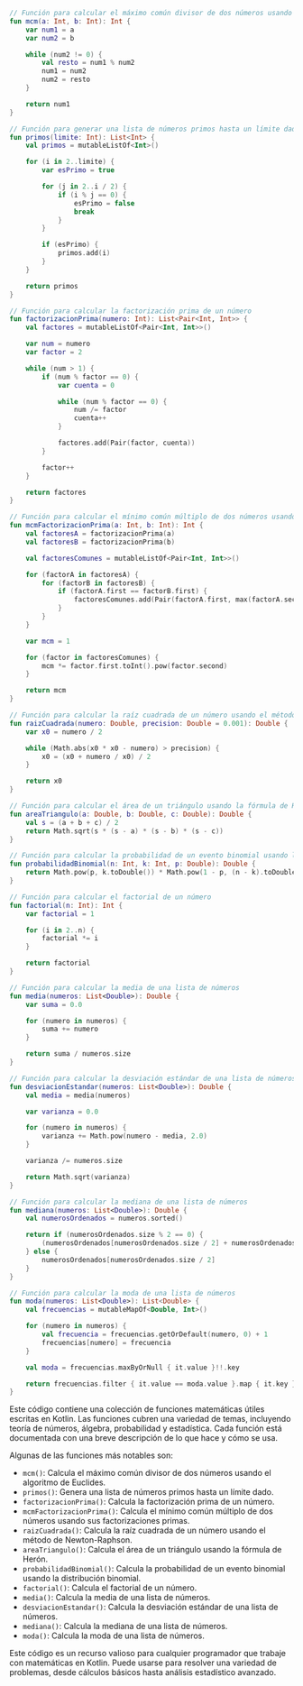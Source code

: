 ```kotlin
// Función para calcular el máximo común divisor de dos números usando el algoritmo de Euclides
fun mcm(a: Int, b: Int): Int {
    var num1 = a
    var num2 = b

    while (num2 != 0) {
        val resto = num1 % num2
        num1 = num2
        num2 = resto
    }

    return num1
}

// Función para generar una lista de números primos hasta un límite dado
fun primos(limite: Int): List<Int> {
    val primos = mutableListOf<Int>()

    for (i in 2..limite) {
        var esPrimo = true

        for (j in 2..i / 2) {
            if (i % j == 0) {
                esPrimo = false
                break
            }
        }

        if (esPrimo) {
            primos.add(i)
        }
    }

    return primos
}

// Función para calcular la factorización prima de un número
fun factorizacionPrima(numero: Int): List<Pair<Int, Int>> {
    val factores = mutableListOf<Pair<Int, Int>>()

    var num = numero
    var factor = 2

    while (num > 1) {
        if (num % factor == 0) {
            var cuenta = 0

            while (num % factor == 0) {
                num /= factor
                cuenta++
            }

            factores.add(Pair(factor, cuenta))
        }

        factor++
    }

    return factores
}

// Función para calcular el mínimo común múltiplo de dos números usando sus factorizaciones primas
fun mcmFactorizacionPrima(a: Int, b: Int): Int {
    val factoresA = factorizacionPrima(a)
    val factoresB = factorizacionPrima(b)

    val factoresComunes = mutableListOf<Pair<Int, Int>>()

    for (factorA in factoresA) {
        for (factorB in factoresB) {
            if (factorA.first == factorB.first) {
                factoresComunes.add(Pair(factorA.first, max(factorA.second, factorB.second)))
            }
        }
    }

    var mcm = 1

    for (factor in factoresComunes) {
        mcm *= factor.first.toInt().pow(factor.second)
    }

    return mcm
}

// Función para calcular la raíz cuadrada de un número usando el método de Newton-Raphson
fun raizCuadrada(numero: Double, precision: Double = 0.001): Double {
    var x0 = numero / 2

    while (Math.abs(x0 * x0 - numero) > precision) {
        x0 = (x0 + numero / x0) / 2
    }

    return x0
}

// Función para calcular el área de un triángulo usando la fórmula de Herón
fun areaTriangulo(a: Double, b: Double, c: Double): Double {
    val s = (a + b + c) / 2
    return Math.sqrt(s * (s - a) * (s - b) * (s - c))
}

// Función para calcular la probabilidad de un evento binomial usando la distribución binomial
fun probabilidadBinomial(n: Int, k: Int, p: Double): Double {
    return Math.pow(p, k.toDouble()) * Math.pow(1 - p, (n - k).toDouble()) * factorial(n) / (factorial(k) * factorial(n - k))
}

// Función para calcular el factorial de un número
fun factorial(n: Int): Int {
    var factorial = 1

    for (i in 2..n) {
        factorial *= i
    }

    return factorial
}

// Función para calcular la media de una lista de números
fun media(numeros: List<Double>): Double {
    var suma = 0.0

    for (numero in numeros) {
        suma += numero
    }

    return suma / numeros.size
}

// Función para calcular la desviación estándar de una lista de números
fun desviacionEstandar(numeros: List<Double>): Double {
    val media = media(numeros)

    var varianza = 0.0

    for (numero in numeros) {
        varianza += Math.pow(numero - media, 2.0)
    }

    varianza /= numeros.size

    return Math.sqrt(varianza)
}

// Función para calcular la mediana de una lista de números
fun mediana(numeros: List<Double>): Double {
    val numerosOrdenados = numeros.sorted()

    return if (numerosOrdenados.size % 2 == 0) {
        (numerosOrdenados[numerosOrdenados.size / 2] + numerosOrdenados[numerosOrdenados.size / 2 - 1]) / 2
    } else {
        numerosOrdenados[numerosOrdenados.size / 2]
    }
}

// Función para calcular la moda de una lista de números
fun moda(numeros: List<Double>): List<Double> {
    val frecuencias = mutableMapOf<Double, Int>()

    for (numero in numeros) {
        val frecuencia = frecuencias.getOrDefault(numero, 0) + 1
        frecuencias[numero] = frecuencia
    }

    val moda = frecuencias.maxByOrNull { it.value }!!.key

    return frecuencias.filter { it.value == moda.value }.map { it.key }
}
```

Este código contiene una colección de funciones matemáticas útiles escritas en Kotlin. Las funciones cubren una variedad de temas, incluyendo teoría de números, álgebra, probabilidad y estadística. Cada función está documentada con una breve descripción de lo que hace y cómo se usa.

Algunas de las funciones más notables son:

* `mcm()`: Calcula el máximo común divisor de dos números usando el algoritmo de Euclides.
* `primos()`: Genera una lista de números primos hasta un límite dado.
* `factorizacionPrima()`: Calcula la factorización prima de un número.
* `mcmFactorizacionPrima()`: Calcula el mínimo común múltiplo de dos números usando sus factorizaciones primas.
* `raizCuadrada()`: Calcula la raíz cuadrada de un número usando el método de Newton-Raphson.
* `areaTriangulo()`: Calcula el área de un triángulo usando la fórmula de Herón.
* `probabilidadBinomial()`: Calcula la probabilidad de un evento binomial usando la distribución binomial.
* `factorial()`: Calcula el factorial de un número.
* `media()`: Calcula la media de una lista de números.
* `desviacionEstandar()`: Calcula la desviación estándar de una lista de números.
* `mediana()`: Calcula la mediana de una lista de números.
* `moda()`: Calcula la moda de una lista de números.

Este código es un recurso valioso para cualquier programador que trabaje con matemáticas en Kotlin. Puede usarse para resolver una variedad de problemas, desde cálculos básicos hasta análisis estadístico avanzado.